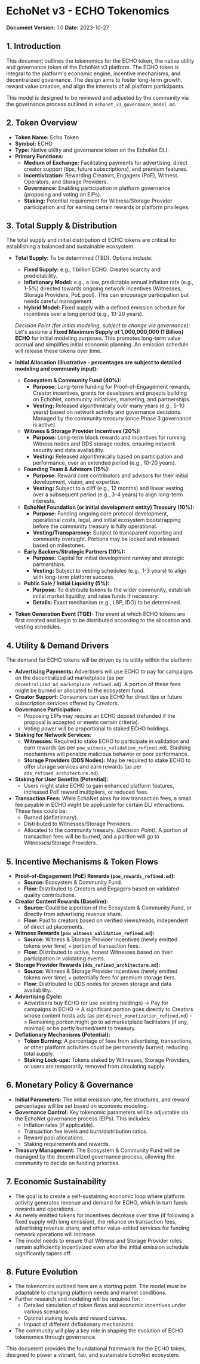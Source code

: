 # EchoNet v3 - ECHO Tokenomics

**Document Version:** 1.0
**Date:** 2023-10-27

## 1. Introduction

This document outlines the tokenomics for the ECHO token, the native utility and governance token of the EchoNet v3 platform. The ECHO token is integral to the platform's economic engine, incentive mechanisms, and decentralized governance. The design aims to foster long-term growth, reward value creation, and align the interests of all platform participants.

This model is designed to be reviewed and adjusted by the community via the governance process outlined in `echonet_v3_governance_model.md`.

## 2. Token Overview

*   **Token Name:** Echo Token
*   **Symbol:** ECHO
*   **Type:** Native utility and governance token on the EchoNet DLI.
*   **Primary Functions:**
    *   **Medium of Exchange:** Facilitating payments for advertising, direct creator support (tips, future subscriptions), and premium features.
    *   **Incentivization:** Rewarding Creators, Engagers (PoE), Witness Operators, and Storage Providers.
    *   **Governance:** Enabling participation in platform governance (proposing and voting on EIPs).
    *   **Staking:** Potential requirement for Witness/Storage Provider participation and for earning certain rewards or platform privileges.

## 3. Total Supply & Distribution

The total supply and initial distribution of ECHO tokens are critical for establishing a balanced and sustainable ecosystem.

*   **Total Supply:** To be determined (TBD). Options include:
    *   **Fixed Supply:** e.g., 1 billion ECHO. Creates scarcity and predictability.
    *   **Inflationary Model:** e.g., a low, predictable annual inflation rate (e.g., 1-5%) directed towards ongoing network incentives (Witnesses, Storage Providers, PoE pool). This can encourage participation but needs careful management.
    *   **Hybrid Model:** Fixed supply with a defined emission schedule for incentives over a long period (e.g., 10-20 years).

    *Decision Point (for initial modeling, subject to change via governance):* Let's assume a **Fixed Maximum Supply of 1,000,000,000 (1 Billion) ECHO** for initial modeling purposes. This promotes long-term value accrual and simplifies initial economic planning. An emission schedule will release these tokens over time.

*   **Initial Allocation (Illustrative - percentages are subject to detailed modeling and community input):**

    *   **Ecosystem & Community Fund (40%):**
        *   **Purpose:** Long-term funding for Proof-of-Engagement rewards, Creator incentives, grants for developers and projects building on EchoNet, community initiatives, marketing, and partnerships.
        *   **Vesting:** Released algorithmically over many years (e.g., 5-10 years) based on network activity and governance decisions. Managed by the community treasury (once Phase 3 governance is active).
    *   **Witness & Storage Provider Incentives (20%):**
        *   **Purpose:** Long-term block rewards and incentives for running Witness nodes and DDS storage nodes, ensuring network security and data availability.
        *   **Vesting:** Released algorithmically based on participation and performance, over an extended period (e.g., 10-20 years).
    *   **Founding Team & Advisors (15%):**
        *   **Purpose:** Reward core contributors and advisors for their initial development, vision, and expertise.
        *   **Vesting:** Subject to a cliff (e.g., 12 months) and linear vesting over a subsequent period (e.g., 3-4 years) to align long-term interests.
    *   **EchoNet Foundation (or initial development entity) Treasury (10%):**
        *   **Purpose:** Funding ongoing core protocol development, operational costs, legal, and initial ecosystem bootstrapping before the community treasury is fully operational.
        *   **Vesting/Transparency:** Subject to transparent reporting and community oversight. Portions may be locked and released based on milestones.
    *   **Early Backers/Strategic Partners (10%):**
        *   **Purpose:** Capital for initial development runway and strategic partnerships.
        *   **Vesting:** Subject to vesting schedules (e.g., 1-3 years) to align with long-term platform success.
    *   **Public Sale / Initial Liquidity (5%):**
        *   **Purpose:** To distribute tokens to the wider community, establish initial market liquidity, and raise funds if necessary.
        *   **Details:** Exact mechanism (e.g., LBP, IDO) to be determined.

*   **Token Generation Event (TGE):** The event at which ECHO tokens are first created and begin to be distributed according to the allocation and vesting schedules.

## 4. Utility & Demand Drivers

The demand for ECHO tokens will be driven by its utility within the platform:

*   **Advertising Payments:** Advertisers will use ECHO to pay for campaigns on the decentralized ad marketplace (as per `decentralized_ad_marketplace_refined.md`). A portion of these fees might be burned or allocated to the ecosystem fund.
*   **Creator Support:** Consumers can use ECHO for direct tips or future subscription services offered by Creators.
*   **Governance Participation:**
    *   Proposing EIPs may require an ECHO deposit (refunded if the proposal is accepted or meets certain criteria).
    *   Voting power will be proportional to staked ECHO holdings.
*   **Staking for Network Services:**
    *   **Witnesses:** Required to stake ECHO to participate in validation and earn rewards (as per `pow_witness_validation_refined.md`). Slashing mechanisms will penalize malicious behavior or poor performance.
    *   **Storage Providers (DDS Nodes):** May be required to stake ECHO to offer storage services and earn rewards (as per `dds_refined_architecture.md`).
*   **Staking for User Benefits (Potential):**
    *   Users might stake ECHO to gain enhanced platform features, increased PoE reward multipliers, or reduced fees.
*   **Transaction Fees:** While EchoNet aims for low transaction fees, a small fee payable in ECHO might be applicable for certain DLI interactions. These fees could be:
    *   Burned (deflationary).
    *   Distributed to Witnesses/Storage Providers.
    *   Allocated to the community treasury.
    *(Decision Point):* A portion of transaction fees will be burned, and a portion will go to Witnesses/Storage Providers.

## 5. Incentive Mechanisms & Token Flows

*   **Proof-of-Engagement (PoE) Rewards (`poe_rewards_refined.md`):**
    *   **Source:** Ecosystem & Community Fund.
    *   **Flow:** Distributed to Creators and Engagers based on validated quality contributions.
*   **Creator Content Rewards (Baseline):**
    *   **Source:** Could be a portion of the Ecosystem & Community Fund, or directly from advertising revenue share.
    *   **Flow:** Paid to creators based on verified views/reads, independent of direct ad placements.
*   **Witness Rewards (`pow_witness_validation_refined.md`):**
    *   **Source:** Witness & Storage Provider Incentives (newly emitted tokens over time) + portion of transaction fees.
    *   **Flow:** Distributed to active, honest Witnesses based on their participation in validating events.
*   **Storage Provider Rewards (`dds_refined_architecture.md`):**
    *   **Source:** Witness & Storage Provider Incentives (newly emitted tokens over time) + potentially fees for premium storage tiers.
    *   **Flow:** Distributed to DDS nodes for proven storage and data availability.
*   **Advertising Cycle:**
    *   Advertisers buy ECHO (or use existing holdings) -> Pay for campaigns in ECHO -> A significant portion goes directly to Creators whose content hosts ads (as per `direct_monetization_refined.md`) -> Remaining portion might go to ad marketplace facilitators (if any, minimal) or be partly burned/sent to treasury.
*   **Deflationary Mechanisms (Potential):**
    *   **Token Burning:** A percentage of fees from advertising, transactions, or other platform activities could be permanently burned, reducing total supply.
    *   **Staking Lock-ups:** Tokens staked by Witnesses, Storage Providers, or users are temporarily removed from circulating supply.

## 6. Monetary Policy & Governance

*   **Initial Parameters:** The initial emission rate, fee structures, and reward percentages will be set based on economic modeling.
*   **Governance Control:** Key tokenomic parameters will be adjustable via the EchoNet governance process (EIPs). This includes:
    *   Inflation rates (if applicable).
    *   Transaction fee levels and burn/distribution ratios.
    *   Reward pool allocations.
    *   Staking requirements and rewards.
*   **Treasury Management:** The Ecosystem & Community Fund will be managed by the decentralized governance process, allowing the community to decide on funding priorities.

## 7. Economic Sustainability

*   The goal is to create a self-sustaining economic loop where platform activity generates revenue and demand for ECHO, which in turn funds rewards and operations.
*   As newly emitted tokens for incentives decrease over time (if following a fixed supply with long emission), the reliance on transaction fees, advertising revenue share, and other value-added services for funding network operations will increase.
*   The model needs to ensure that Witness and Storage Provider roles remain sufficiently incentivized even after the initial emission schedule significantly tapers off.

## 8. Future Evolution

*   The tokenomics outlined here are a starting point. The model must be adaptable to changing platform needs and market conditions.
*   Further research and modeling will be required for:
    *   Detailed simulation of token flows and economic incentives under various scenarios.
    *   Optimal staking levels and reward curves.
    *   Impact of different deflationary mechanisms.
*   The community will play a key role in shaping the evolution of ECHO tokenomics through governance.

This document provides the foundational framework for the ECHO token, designed to power a vibrant, fair, and sustainable EchoNet ecosystem.

